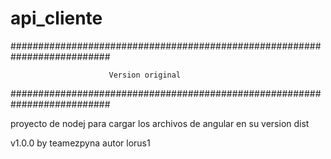 # api_cliente
##########################################################################

                          Version original                 
##########################################################################

proyecto de nodej para cargar los archivos de angular en su version dist




v1.0.0
                                                            by teamezpyna
                                                              autor lorus1

                                      

